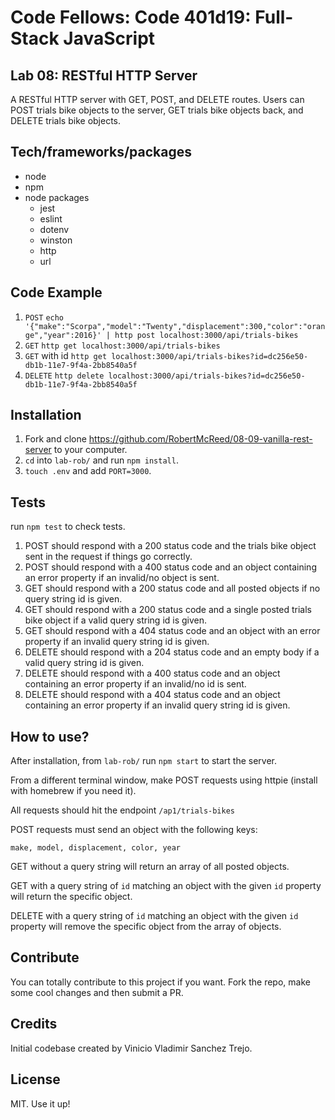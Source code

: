 # Code Fellows: Code 401d19: Full-Stack JavaScript

## Lab 08: RESTful HTTP Server
A RESTful HTTP server with GET, POST, and DELETE routes. Users can POST trials bike objects to the server, GET trials bike objects back, and DELETE trials bike objects.

## Tech/frameworks/packages

- node 
- npm
- node packages
  - jest
  - eslint
  - dotenv
  - winston
  - http
  - url

## Code Example

1. `POST`
      `echo '{"make":"Scorpa","model":"Twenty","displacement":300,"color":"orange","year":2016}' | http post localhost:3000/api/trials-bikes`
1. `GET`
      `http get localhost:3000/api/trials-bikes`
1. `GET` with id
      `http get localhost:3000/api/trials-bikes?id=dc256e50-db1b-11e7-9f4a-2bb8540a5f`
1. `DELETE`
      `http delete localhost:3000/api/trials-bikes?id=dc256e50-db1b-11e7-9f4a-2bb8540a5f`
## Installation

1. Fork and clone https://github.com/RobertMcReed/08-09-vanilla-rest-server to your computer.
1. `cd` into `lab-rob/` and run `npm install`.
1. `touch .env` and add `PORT=3000`.

## Tests

run `npm test` to check tests.

1. POST should respond with a 200 status code and the trials bike object sent in the request if things go correctly.
1. POST should respond with a 400 status code and an object containing an error property if an invalid/no object is sent.
1. GET should respond with a 200 status code and all posted objects if no query string id is given.
1. GET should respond with a 200 status code and a single posted trials bike object if a valid query string id is given.
1. GET should respond with a 404 status code and an object with an error property if an invalid query string id is given.
1. DELETE should respond with a 204 status code and an empty body if a valid query string id is given.
1. DELETE should respond with a 400 status code and an object containing an error property if an invalid/no id is sent.
1. DELETE should respond with a 404 status code and an object containing an error property if an invalid query string id is given.

## How to use?

After installation, from `lab-rob/` run `npm start` to start the server. 

From a different terminal window, make POST requests using httpie (install with homebrew if you need it).

All requests should hit the endpoint `/ap1/trials-bikes`

POST requests must send an object with the following keys:
```
make, model, displacement, color, year
```

GET without a query string will return an array of all posted objects.

GET with a query string of `id` matching an object with the given `id` property will return the specific object.

DELETE with a query string of `id` matching an object with the given `id` property will remove the specific object from the array of objects.

## Contribute

You can totally contribute to this project if you want. Fork the repo, make some cool changes and then submit a PR.

## Credits

Initial codebase created by Vinicio Vladimir Sanchez Trejo.

## License

MIT. Use it up!